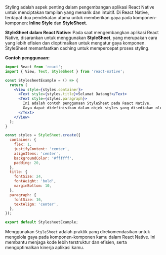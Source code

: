 Styling adalah aspek penting dalam pengembangan aplikasi React Native untuk menciptakan tampilan yang menarik dan intuitif. Di React Native, terdapat dua pendekatan utama untuk memberikan gaya pada komponen-komponen: **Inline Style** dan **StyleSheet**.

**StyleSheet dalam React Native:** 
Pada saat mengembangkan aplikasi React Native, disarankan untuk menggunakan **StyleSheet**, yang merupakan cara yang lebih efisien dan dioptimalkan untuk mengatur gaya komponen. StyleSheet memanfaatkan caching untuk mempercepat proses styling.

**Contoh penggunaan:**

```jsx
import React from 'react';
import { View, Text, StyleSheet } from 'react-native';

const StylesheetExample = () => {
  return (
    <View style={styles.container}>
      <Text style={styles.title}>Selamat Datang!</Text>
      <Text style={styles.paragraph}>
        Ini adalah contoh penggunaan StyleSheet pada React Native.
        Gaya dapat didefinisikan dalam objek styles yang disediakan oleh StyleSheet.
      </Text>
    </View>
  );
}

const styles = StyleSheet.create({
  container: {
    flex: 1,
    justifyContent: 'center',
    alignItems: 'center',
    backgroundColor: '#ffffff',
    padding: 20,
  },
  title: {
    fontSize: 24,
    fontWeight: 'bold',
    marginBottom: 10,
  },
  paragraph: {
    fontSize: 16,
    textAlign: 'center',
  },
});

export default StylesheetExample;
```

Menggunakan `StyleSheet` adalah praktik yang direkomendasikan untuk mengelola gaya pada komponen-komponen kamu dalam React Native. Ini membantu menjaga kode lebih terstruktur dan efisien, serta mengoptimalkan kinerja aplikasi kamu.